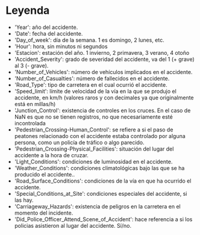 # Leyenda
- 'Year': año del accidente.
- 'Date': fecha del accidente.
- 'Day_of_week': día de la semana. 1 es domingo, 2 lunes, etc.
- 'Hour': hora, sin minutos ni segundos
- 'Estacion': estación del año. 1 invierno, 2 primavera, 3 verano, 4 otoño
- 'Accident_Severity': grado de severidad del accidente, va del 1 (+ grave) al 3 (- grave).
- 'Number_of_Vehicles': número de vehículos implicados en el accidente.
- 'Number_of_Casualties': número de fallecidos en el accidente.
- 'Road_Type': tipo de carretera en el cual ocurrió el accidente.
- 'Speed_limit': límite de velocidad de la vía en la que se produjo el accidente, en km/h (valores raros y con decimales ya que originalmente está en millas/h)
- 'Junction_Control': existencia de controles en los cruces. En el caso de NaN es que no se tienen registros, no que necesariamente esté incontrolada
- 'Pedestrian_Crossing-Human_Control': se refiere a si el paso de peatones relacionado con el accidente estaba controlado por alguna persona, como un policía de tráfico o algo parecido.
- 'Pedestrian_Crossing-Physical_Facilities': situación del lugar del accidente a la hora de cruzar.
- 'Light_Conditions': condiciones de luminosidad en el accidente.
- 'Weather_Conditions': condiciones climatológicas bajo las que se ha producido el accidente..
- 'Road_Surface_Conditions': condiciones de la vía en que ha ocurrido el accidente.
- 'Special_Conditions_at_Site': condiciones especiales del accidente, si las hay.
- 'Carriageway_Hazards': existencia de peligros en la carretera en el momento del incidente.
- 'Did_Police_Officer_Attend_Scene_of_Accident': hace referencia a si los policias asistieron al lugar del accidente. Sí/no.
